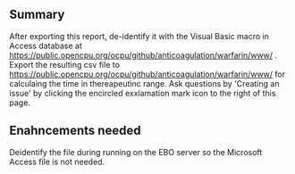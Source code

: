 Summary
------------------
After exporting this report, de-identify it with the Visual Basic macro in Access database at https://public.opencpu.org/ocpu/github/anticoagulation/warfarin/www/ . Export the resulting csv file to https://public.opencpu.org/ocpu/github/anticoagulation/warfarin/www/ for calculaing the time in thereapeutinc range. Ask questions by 'Creating an issue' by clicking the encircled exxlamation mark icon to the right of this page.

Enahncements needed
--------------------
Deidentify the file during running on the EBO server so the Microsoft Access file is not needed.
